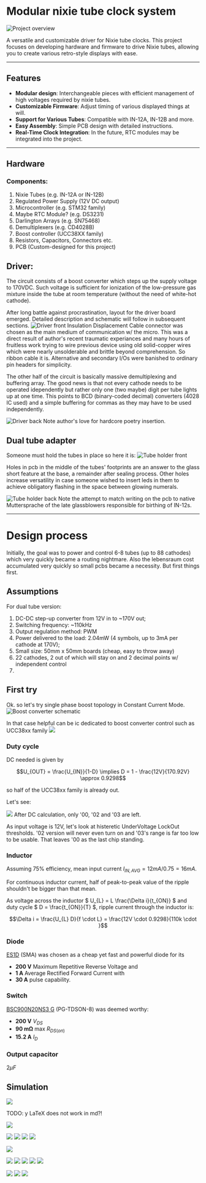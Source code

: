 # Modular nixie tube clock system
![Project overview](files/project_overview.png)

A versatile and customizable driver for Nixie tube clocks. This project focuses on developing hardware and firmware to drive Nixie tubes, allowing you to create various retro-style displays with ease.

---

## Features

- **Modular design**: Interchangeable pieces with efficient management of high voltages required by nixie tubes.
- **Customizable Firmware**: Adjust timing  of various displayed things at will.
- **Support for Various Tubes**: Compatible with IN-12A, IN-12B and more.
- **Easy Assembly**: Simple PCB design with detailed instructions.
- **Real-Time Clock Integration**: In the future, RTC modules may be integrated into the project.

---

## Hardware

### Components:
1. Nixie Tubes (e.g. IN-12A or IN-12B)
2. Regulated Power Supply (12V DC output)
3. Microcontroller (e.g. STM32 family)
4. Maybe RTC Module? (e.g. DS3231)
5. Darlington Arrays (e.g. SN75468)
6. Demultiplexers (e.g. CD4028B)
7. Boost controller (UCC38XX family)
8. Resistors, Capacitors, Connectors etc.
9. PCB (Custom-designed for this project)


## Driver: 
The circuit consists of a boost converter which steps up the supply voltage to 170VDC. Such voltage is sufficient for ionization of the low-pressure gas mixture inside the tube at room temperature (without the need of white-hot cathode). 

After long battle against procrastination, layout for the driver board emerged. Detailed description and schematic will follow in subsequent sections.
![Driver front](/files/NixieDriverEvenSmallerNoDot/img/NixieDriverEvenSmallerNoDot_FRONT.png)
Insulation Displacement Cable connector was chosen as the main medium of communication w/ the micro. This was a direct result of author's recent traumatic experiances and many hours of fruitless work trying to wire previous device using old solid-copper wires which were nearly unsolderable and brittle beyond comprehension. So ribbon cable it is. 
Alternative and secondary I/Os were banished to ordinary pin headers for simplicity.  

The other half of the circuit is basically massive demultiplexing and buffering array. The good news is that not every cathode needs to be operated idependently but rather only one (two maybe) digit per tube lights up at one time. This points to BCD (binary-coded decimal) converters (4028 IC used) and a simple buffering for commas as they may have to be used independently. 

![Driver back](/files/NixieDriverEvenSmallerNoDot/img/NixieDriverEvenSmallerNoDot_BACK.png)
Note author's love for hardcore poetry insertion.


## Dual tube adapter
Someone must hold the tubes in place so here it is:
![Tube holder front](/files/NixieDriverTwoTubes/img/NixieDriverTwoTubes_FRONT.png)

Holes in pcb in the middle of the tubes' footprints are an answer to the glass short feature at the base, a remainder after sealing process. 
Other holes increase versatility in case someone wished to insert leds in them to achieve obligatory flashing in the space between glowing numerals. 

![Tube holder back](/files/NixieDriverTwoTubes/img/NixieDriverTwoTubes_BACK.png)
Note the attempt to match writing on the pcb to native Muttersprache of the late glassblowers responsible for birthing of IN-12s.


---
<!-- 
## Software Setup

### Prerequisites
- TBA


## Usage
Assemble the hardware as per the provided schematics.
Power the circuit using the recommended voltage specifications.

At vero eos et accusamus et iusto odio dignissimos ducimus qui blanditiis praesentium voluptatum deleniti atque corrupti quos dolores et quas molestias excepturi sint occaecati cupiditate non provident, similique sunt in culpa qui officia deserunt mollitia animi, id est laborum et dolorum fuga. Et harum quidem rerum facilis est et expedita distinctio. Nam libero tempore, cum soluta nobis est eligendi optio cumque nihil impedit quo minus id quod maxime placeat facere possimus, omnis voluptas assumenda est, omnis dolor repellendus. Temporibus autem quibusdam et aut officiis debitis aut rerum necessitatibus saepe eveniet ut et voluptates repudiandae sint et molestiae non recusandae. Itaque earum rerum hic tenetur a sapiente delectus, ut aut reiciendis voluptatibus maiores alias consequatur aut perferendis doloribus asperiores repellat. 


---
-->


# Design process
Initially, the goal was to power and control 6-8 tubes (up to 88 cathodes) which very quickly became a routing nightmare. Also the lebensraum cost accumulated very quickly so small pcbs became a necessity. 
But first things first. 

## Assumptions
For dual tube version:
1. DC-DC step-up converter from 12V in to ~170V out;
2. Switching frequency: ~110kHz
3. Output regulation method: PWM 
4. Power delivered to the load: 2.04mW (4 symbols, up to 3mA per cathode at 170V);
5. Small size: 50mm x 50mm boards (cheap, easy to throw away)
6. 22 cathodes, 2 out of which will stay on and 2 decimal points w/ independent control
7.  

## First try
Ok. so let's try single phase boost topology in Constant Current Mode. 
![Boost converter schematic](/files/NixieDriverEvenSmallerNoDot/img/NixieDriverModule_SchBoost.png)

In that case helpful can be ic dedicated to boost converter control such as UCC38xx family
![](files/NixieDriverEvenSmallerNoDot/img/NixieDriverModule_SchDriver.png)

### Duty cycle
DC needed is given by
```math
U_{OUT} = \frac{U_{IN}}{1-D}  \implies  D = 1 - \frac{12V}{170.92V} \approx 0.9298
```
so half of the UCC38xx family is already out. 

Let's see: 
<!-- <img src="NixieDriverModule_UCC38xxComp.png" alt="UCC38xx family comparison" > -->
![](files/NixieDriverEvenSmallerNoDot/img/NixieDriverModule_SchCtrlNote.png)
After DC calculation, only '00, '02 and '03 are left. 

As input voltage is 12V, let's look at histeretic UnderVoltage LockOut thresholds. '02 version will never even turn on and '03's range is far too low to be usable. That leaves '00 as the last chip standing. 


### Inductor
Assuming 75% efficiency, mean input current $` I_{IN,AVG} = 12mA / 0.75 = 16mA`$. 

For continuous inductor current, half of peak-to-peak value of the ripple shouldn't be bigger than that mean.

As voltage across the inductor $` U_{L} = L \frac{\Delta i}{t_{ON}} `$ and duty cycle $` D = \frac{t_{ON}}{T} `$, ripple current through the inductor is: 
```math
\Delta i = \frac{U_{L} D}{f \cdot L} = \frac{12V \cdot 0.9298}{110k \cdot }
```

### Diode
[ES1D](https://www.onsemi.com/pdf/datasheet/es1d-d.pdf) (SMA) was chosen as a cheap yet fast and powerful diode for its 
- **200 V** Maximum Repetitive Reverse Voltage and
- **1 A** Average Rectified Forward Current with
- **30 A** pulse capability. 

### Switch
[BSC900N20NS3 G](https://www.infineon.com/dgdl/Infineon-BSC900N20NS3-DS-v02_02-en.pdf?fileId=db3a30432ad629a6012b144f6b0619db) (PG-TDSON-8) was deemed worthy: 

- **200 V** $`V_{DS}`$ 
- **90 mΩ** max $`R_{DS(on)}`$ 
- **15.2 A** $`I_{D}`$ 


### Output capacitor
$`2 \mu F`$ 

## Simulation

![](/files/NixieDriverModule_BoostPlecs.png)


TODO:  y LaTeX does not work in md?!


![](files/NixieDriverEvenSmallerNoDot/img/NixieDriverModule_AllLayers.png)



![](files/NixieDriverEvenSmallerNoDot/img/NixieDriverModule_SchIO.png)
![](files/NixieDriverEvenSmallerNoDot/img/NixieDriverModule_SchOuts.png)
![](files/NixieDriverEvenSmallerNoDot/img/NixieDriverModule_SchDemux.png)
![](files/NixieDriverEvenSmallerNoDot/img/NixieDriverModule_SchTransArray.png)

![](img/NixieDriverTwoTubes_ANGLE.png)

![](files/NixieDriverEvenSmallerNoDot/img/NixieDriverEvenSmallerNoDot_ANGLE.png)
![](files/NixieDriverEvenSmallerNoDot/img/NixieDriverEvenSmallerNoDot_BACK_blank.png)
![](files/NixieDriverEvenSmallerNoDot/img/NixieDriverEvenSmallerNoDot_FRONT_blank.png)
![](files/NixieDriverEvenSmallerNoDot/img/NixieDriverEvenSmallerNoDot_LEFT.png)
![](files/NixieDriverEvenSmallerNoDot/img/NixieDriverEvenSmallerNoDot_TOP.png)

![](files/NixieDriverEvenSmallerNoDot/img/NixieDriverModule_DIMs.png)
![](files/NixieDriverEvenSmallerNoDot/img/NixieDriverModule_FabBack.png)
![](files/NixieDriverEvenSmallerNoDot/img/NixieDriverModule_FabFront.png)

